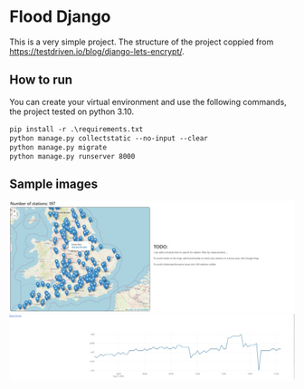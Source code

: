# Flood Django

This is a very simple project.
The structure of the project coppied from https://testdriven.io/blog/django-lets-encrypt/. 


## How to run

You can create your virtual environment and use the following commands, the project tested on python 3.10.

```
pip install -r .\requirements.txt
python manage.py collectstatic --no-input --clear
python manage.py migrate
python manage.py runserver 8000
```

## Sample images

![alt text](https://raw.githubusercontent.com/NazaninTafreshi/flood_django/master/home.jpg)
![alt text](https://raw.githubusercontent.com/NazaninTafreshi/flood_django/master/station.jpg)
